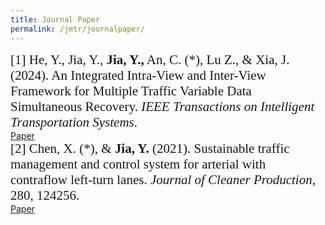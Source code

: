 ```yaml
---
title: Journal Paper
permalink: /jmtr/journalpaper/
---
```


<style>
.intro{
font-family:times;
font-size:21px;
}
</style>

<div class="intro">
[1] He, Y., Jia, Y., <b>Jia, Y.,</b> An, C. (*), Lu Z., & Xia, J. (2024). An Integrated Intra-View and Inter-View Framework for Multiple Traffic Variable Data Simultaneous Recovery. <i>IEEE Transactions on Intelligent Transportation Systems</i>.
</div>
<a href="https://ieeexplore.ieee.org/document/10566862" class="btn btn-primary active" aria-pressed="true">Paper</a>
<br>

<div class="intro">
[2] Chen, X. (*), & <b>Jia, Y.</b> (2021). Sustainable traffic management and control system for arterial with contraflow left-turn lanes. <i>Journal of Cleaner Production</i>, 280, 124256.
</div>
<a href="https://www.sciencedirect.com/science/article/pii/S0959652620343018" class="btn btn-primary active" aria-pressed="true">Paper</a>
<br>